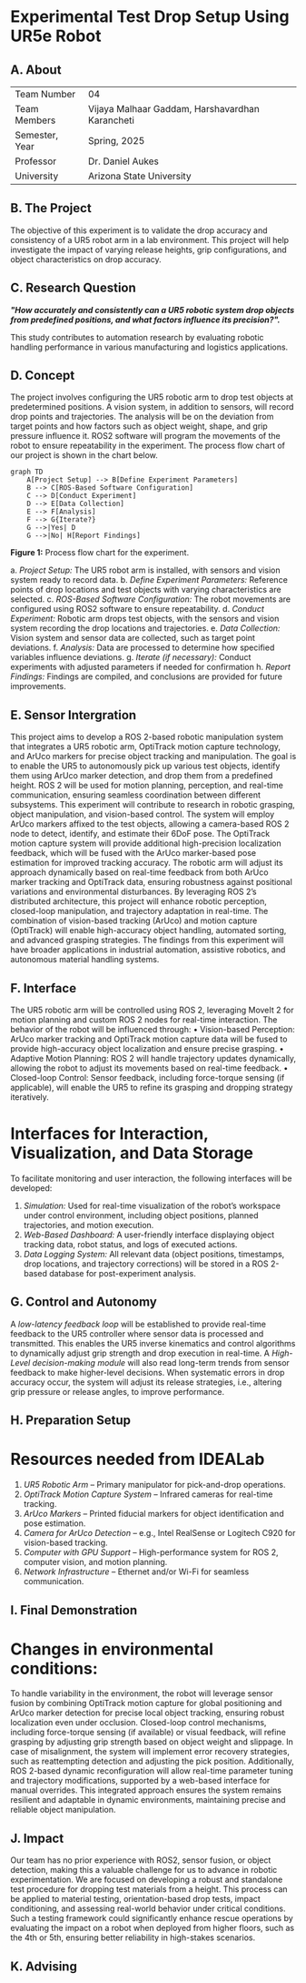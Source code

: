 # Experimental Test Drop Setup Using UR5e Robot
## A. About
<table>
  <tr>
    <td>Team Number</td>
    <td>04</td>
  </tr>
  <tr>
    <td>Team Members</td>
    <td>Vijaya Malhaar Gaddam, Harshavardhan Karancheti</td>
  </tr>
  <tr>
    <td>Semester, Year</td>
    <td>Spring, 2025</td>
  </tr>
  <tr>
    <td>Professor</td>
    <td>Dr. Daniel Aukes</td>
  </tr>
  <tr>
    <td>University</td>
    <td>Arizona State University</td>
  </tr>
</table>

## B. The Project

The objective of this experiment is to validate the drop accuracy and consistency of a UR5 robot arm in a lab environment. This project will help investigate the impact of varying release heights, grip configurations, and object characteristics on drop accuracy.

## C. Research Question
 
***"How accurately and consistently can a UR5 robotic system drop objects from predefined positions, and what factors influence its precision?".***  

This study contributes to automation research by evaluating robotic handling performance in various manufacturing and logistics applications.

## D. Concept
The project involves configuring the UR5 robotic arm to drop test objects at predetermined positions. A vision system, in addition to sensors, will record drop points and trajectories. The analysis will be on the deviation from target points and how factors such as object weight, shape, and grip pressure influence it. ROS2 software will program the movements of the robot to ensure repeatability in the experiment. The process flow chart of our project is shown in the chart below.



``` mermaid
graph TD
    A[Project Setup] --> B[Define Experiment Parameters]
    B --> C[ROS-Based Software Configuration]
    C --> D[Conduct Experiment]
    D --> E[Data Collection]
    E --> F[Analysis]
    F --> G{Iterate?}
    G -->|Yes| D
    G -->|No| H[Report Findings]
```
**Figure 1:** Process flow chart for the experiment.

a. *Project Setup:* The UR5 robot arm is installed, with sensors and vision system ready to record data.
b. *Define Experiment Parameters:* Reference points of drop locations and test objects with varying characteristics are selected.
c. *ROS-Based Software Configuration:* The robot movements are configured using ROS2 software to ensure repeatability.
d. *Conduct Experiment:* Robotic arm drops test objects, with the sensors and vision system recording the drop locations and trajectories.
e. *Data Collection:* Vision system and sensor data are collected, such as target point deviations.
f. *Analysis:* Data are processed to determine how specified variables influence deviations.
g. *Iterate (if necessary):* Conduct experiments with adjusted parameters if needed for confirmation
h. *Report Findings:* Findings are compiled, and conclusions are provided for future improvements.

## E. Sensor Intergration
This project aims to develop a ROS 2-based robotic manipulation system that integrates a UR5 robotic arm, OptiTrack motion capture technology, and ArUco markers for precise object tracking and manipulation. The goal is to enable the UR5 to autonomously pick up various test objects, identify them using ArUco marker detection, and drop them from a predefined height. ROS 2 will be used for motion planning, perception, and real-time communication, ensuring seamless coordination between different subsystems. This experiment will contribute to research in robotic grasping, object manipulation, and vision-based control.
The system will employ ArUco markers affixed to the test objects, allowing a camera-based ROS 2 node to detect, identify, and estimate their 6DoF pose. The OptiTrack motion capture system will provide additional high-precision localization feedback, which will be fused with the ArUco marker-based pose estimation for improved tracking accuracy. The robotic arm will adjust its approach dynamically based on real-time feedback from both ArUco marker tracking and OptiTrack data, ensuring robustness against positional variations and environmental disturbances.
By leveraging ROS 2’s distributed architecture, this project will enhance robotic perception, closed-loop manipulation, and trajectory adaptation in real-time. The combination of vision-based tracking (ArUco) and motion capture (OptiTrack) will enable high-accuracy object handling, automated sorting, and advanced grasping strategies. The findings from this experiment will have broader applications in industrial automation, assistive robotics, and autonomous material handling systems.

## F. Interface
The UR5 robotic arm will be controlled using ROS 2, leveraging MoveIt 2 for motion planning and custom ROS 2 nodes for real-time interaction. The behavior of the robot will be influenced through:
•	Vision-based Perception: ArUco marker tracking and OptiTrack motion capture data will be fused to provide high-accuracy object localization and ensure precise grasping.
•	Adaptive Motion Planning: ROS 2 will handle trajectory updates dynamically, allowing the robot to adjust its movements based on real-time feedback.
•	Closed-loop Control: Sensor feedback, including force-torque sensing (if applicable), will enable the UR5 to refine its grasping and dropping strategy iteratively.

# Interfaces for Interaction, Visualization, and Data Storage
To facilitate monitoring and user interaction, the following interfaces will be developed:
1.	*Simulation:* Used for real-time visualization of the robot’s workspace under control environment, including object positions, planned trajectories, and motion execution.
2.	*Web-Based Dashboard:* A user-friendly interface displaying object tracking data, robot status, and logs of executed actions.
3.	*Data Logging System:* All relevant data (object positions, timestamps, drop locations, and trajectory corrections) will be stored in a ROS 2-based database for post-experiment analysis.


## G. Control and Autonomy
A *low-latency feedback loop* will be established to provide real-time feedback to the UR5 controller where sensor data is processed and transmitted. 
This enables the UR5 inverse kinematics and control algorithms to dynamically adjust grip strength and drop execution in real-time. 
A *High-Level decision-making module* will also read long-term trends from sensor feedback to make higher-level decisions. When systematic errors in drop accuracy occur, the system will adjust its release strategies, i.e., altering grip pressure or release angles, to improve performance.

## H. Preparation Setup

# Resources needed from IDEALab
1. *UR5 Robotic Arm* – Primary manipulator for pick-and-drop operations.
2. *OptiTrack Motion Capture System* – Infrared cameras for real-time tracking.
3. *ArUco Markers* – Printed fiducial markers for object identification and pose estimation.
4. *Camera for ArUco Detection* – e.g., Intel RealSense or Logitech C920 for vision-based tracking.
5. *Computer with GPU Support* – High-performance system for ROS 2, computer vision, and motion planning.
6. *Network Infrastructure* – Ethernet and/or Wi-Fi for seamless communication.

## I. Final Demonstration

# Changes in environmental conditions:
To handle variability in the environment, the robot will leverage sensor fusion by combining OptiTrack motion capture for global positioning and ArUco marker detection for precise local object tracking, ensuring robust localization even under occlusion. Closed-loop control mechanisms, including force-torque sensing (if available) or visual feedback, will refine grasping by adjusting grip strength based on object weight and slippage. In case of misalignment, the system will implement error recovery strategies, such as reattempting detection and adjusting the pick position. Additionally, ROS 2-based dynamic reconfiguration will allow real-time parameter tuning and trajectory modifications, supported by a web-based interface for manual overrides. This integrated approach ensures the system remains resilient and adaptable in dynamic environments, maintaining precise and reliable object manipulation.

## J. Impact

Our team has no prior experience with ROS2, sensor fusion, or object detection, making this a valuable challenge for us to advance in robotic experimentation. We are focused on developing a robust and standalone test procedure for dropping test materials from a height. This process can be applied to material testing, orientation-based drop tests, impact conditioning, and assessing real-world behavior under critical conditions. Such a testing framework could significantly enhance rescue operations by evaluating the impact on a robot when deployed from higher floors, such as the 4th or 5th, ensuring better reliability in high-stakes scenarios.

## K. Advising

